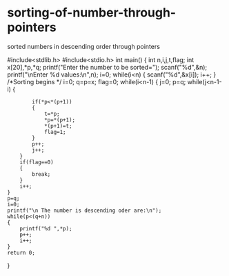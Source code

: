 # sorting-of-number-through-pointers
sorted numbers in descending order through pointers


#include<stdlib.h>
#include<stdio.h>
int main()
{
	int n,i,j,t,flag;
	int x[20],*p,*q;
	printf("Enter the number to be sorted=");
	scanf("%d",&n);
	printf("\nEnter %d  values:\n",n);
	i=0;
	while(i<n)
	{
		scanf("%d",&x[i]);
		i++;
	}
	/*Sorting begins */
	i=0;
	q=p=x;
	flag=0;
	while(i<n-1)
	{
		j=0;
		p=q;
		while(j<n-1-i)
		{

			if(*p<*(p+1))
			{
				t=*p;
				*p=*(p+1);
				*(p+1)=t;
				flag=1;
			}
			p++;
			j++;
		}
		if(flag==0)
		{
			break;
		}
		i++;
	}
	p=q;
	i=0;
	printf("\n The number is descending oder are:\n");
	while(p<(q+n))
	{
		printf("%d ",*p);
		p++;
		i++;
	}
	return 0;
}
